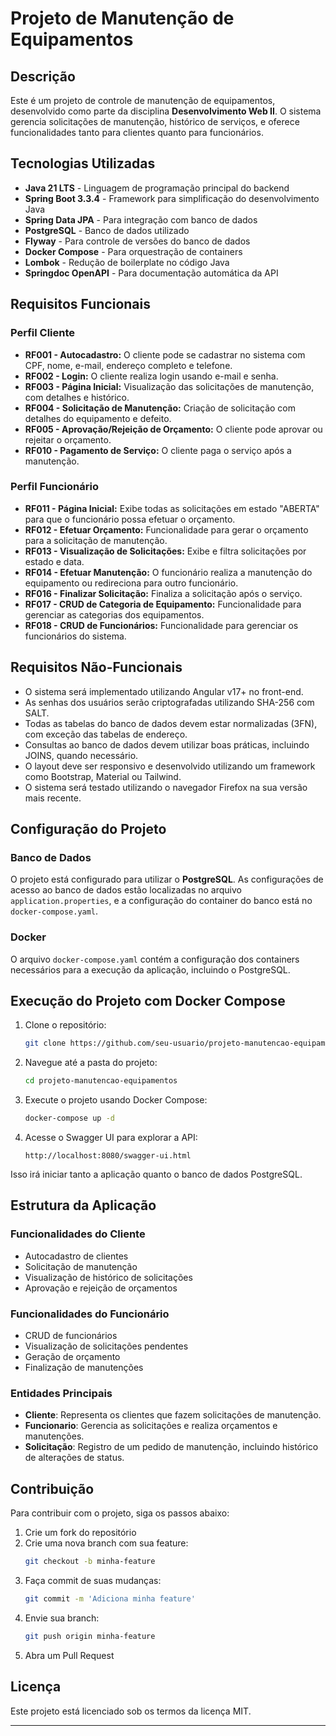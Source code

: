 # Projeto de Manutenção de Equipamentos

## Descrição
Este é um projeto de controle de manutenção de equipamentos, desenvolvido como parte da disciplina **Desenvolvimento Web II**. O sistema gerencia solicitações de manutenção, histórico de serviços, e oferece funcionalidades tanto para clientes quanto para funcionários.

## Tecnologias Utilizadas

- **Java 21 LTS** - Linguagem de programação principal do backend
- **Spring Boot 3.3.4** - Framework para simplificação do desenvolvimento Java
- **Spring Data JPA** - Para integração com banco de dados
- **PostgreSQL** - Banco de dados utilizado
- **Flyway** - Para controle de versões do banco de dados
- **Docker Compose** - Para orquestração de containers
- **Lombok** - Redução de boilerplate no código Java
- **Springdoc OpenAPI** - Para documentação automática da API

## Requisitos Funcionais

### Perfil Cliente
- **RF001 - Autocadastro:** O cliente pode se cadastrar no sistema com CPF, nome, e-mail, endereço completo e telefone.
- **RF002 - Login:** O cliente realiza login usando e-mail e senha.
- **RF003 - Página Inicial:** Visualização das solicitações de manutenção, com detalhes e histórico.
- **RF004 - Solicitação de Manutenção:** Criação de solicitação com detalhes do equipamento e defeito.
- **RF005 - Aprovação/Rejeição de Orçamento:** O cliente pode aprovar ou rejeitar o orçamento.
- **RF010 - Pagamento de Serviço:** O cliente paga o serviço após a manutenção.

### Perfil Funcionário
- **RF011 - Página Inicial:** Exibe todas as solicitações em estado "ABERTA" para que o funcionário possa efetuar o orçamento.
- **RF012 - Efetuar Orçamento:** Funcionalidade para gerar o orçamento para a solicitação de manutenção.
- **RF013 - Visualização de Solicitações:** Exibe e filtra solicitações por estado e data.
- **RF014 - Efetuar Manutenção:** O funcionário realiza a manutenção do equipamento ou redireciona para outro funcionário.
- **RF016 - Finalizar Solicitação:** Finaliza a solicitação após o serviço.
- **RF017 - CRUD de Categoria de Equipamento:** Funcionalidade para gerenciar as categorias dos equipamentos.
- **RF018 - CRUD de Funcionários:** Funcionalidade para gerenciar os funcionários do sistema.

## Requisitos Não-Funcionais

- O sistema será implementado utilizando Angular v17+ no front-end.
- As senhas dos usuários serão criptografadas utilizando SHA-256 com SALT.
- Todas as tabelas do banco de dados devem estar normalizadas (3FN), com exceção das tabelas de endereço.
- Consultas ao banco de dados devem utilizar boas práticas, incluindo JOINS, quando necessário.
- O layout deve ser responsivo e desenvolvido utilizando um framework como Bootstrap, Material ou Tailwind.
- O sistema será testado utilizando o navegador Firefox na sua versão mais recente.

## Configuração do Projeto

### Banco de Dados
O projeto está configurado para utilizar o **PostgreSQL**. As configurações de acesso ao banco de dados estão localizadas no arquivo `application.properties`, e a configuração do container do banco está no `docker-compose.yaml`.

### Docker
O arquivo `docker-compose.yaml` contém a configuração dos containers necessários para a execução da aplicação, incluindo o PostgreSQL.

## Execução do Projeto com Docker Compose

1. Clone o repositório:
   ```bash
   git clone https://github.com/seu-usuario/projeto-manutencao-equipamentos.git
   ```

2. Navegue até a pasta do projeto:
   ```bash
   cd projeto-manutencao-equipamentos
   ```

3. Execute o projeto usando Docker Compose:
   ```bash
   docker-compose up -d
   ```

4. Acesse o Swagger UI para explorar a API:
   ```
   http://localhost:8080/swagger-ui.html
   ```

Isso irá iniciar tanto a aplicação quanto o banco de dados PostgreSQL.

## Estrutura da Aplicação

### Funcionalidades do Cliente
- Autocadastro de clientes
- Solicitação de manutenção
- Visualização de histórico de solicitações
- Aprovação e rejeição de orçamentos

### Funcionalidades do Funcionário
- CRUD de funcionários
- Visualização de solicitações pendentes
- Geração de orçamento
- Finalização de manutenções

### Entidades Principais

- **Cliente**: Representa os clientes que fazem solicitações de manutenção.
- **Funcionario**: Gerencia as solicitações e realiza orçamentos e manutenções.
- **Solicitação**: Registro de um pedido de manutenção, incluindo histórico de alterações de status.

## Contribuição

Para contribuir com o projeto, siga os passos abaixo:

1. Crie um fork do repositório
2. Crie uma nova branch com sua feature:
   ```bash
   git checkout -b minha-feature
   ```
3. Faça commit de suas mudanças:
   ```bash
   git commit -m 'Adiciona minha feature'
   ```
4. Envie sua branch:
   ```bash
   git push origin minha-feature
   ```
5. Abra um Pull Request

## Licença
Este projeto está licenciado sob os termos da licença MIT.

---

